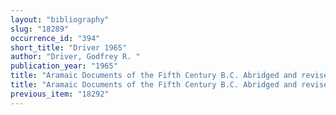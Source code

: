 ```yaml
---
layout: "bibliography"
slug: "18289"
occurrence_id: "394"
short_title: "Driver 1965"
author: "Driver, Godfrey R. "
publication_year: "1965"
title: "Aramaic Documents of the Fifth Century B.C. Abridged and revised edition"
title: "Aramaic Documents of the Fifth Century B.C. Abridged and revised edition"
previous_item: "18292"
---
```

